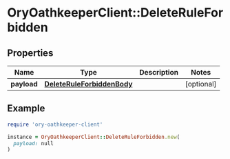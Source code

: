 # OryOathkeeperClient::DeleteRuleForbidden

## Properties

| Name | Type | Description | Notes |
| ---- | ---- | ----------- | ----- |
| **payload** | [**DeleteRuleForbiddenBody**](DeleteRuleForbiddenBody.md) |  | [optional] |

## Example

```ruby
require 'ory-oathkeeper-client'

instance = OryOathkeeperClient::DeleteRuleForbidden.new(
  payload: null
)
```

